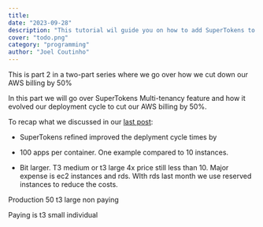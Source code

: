 ```yaml
---
title: 
date: "2023-09-28"
description: "This tutorial wil guide you on how to add SuperTokens to a React and Express app deployed on Vercel"
cover: "todo.png"
category: "programming"
author: "Joel Coutinho"
---
```


This is part 2 in a two-part series where we go over how we cut down our AWS billing by 50%

In this part we will go over SuperTokens Multi-tenancy feature and how it evolved our deployment cycle to cut our AWS billing by 50%.

To recap what we discussed in our [last post](../how-we-cut-our-aws-costs/):
- SuperTokens refined improved the deplyment cycle times by 

- 100 apps per container. One example compared to 10 instances.

- Bit larger. T3 medium or t3 large 4x price still less than 10. Major expense is ec2 instances and rds. WIth rds last month we use reserved instances to reduce the costs.

Production 50 t3 large non paying

Paying is t3 small individual 
